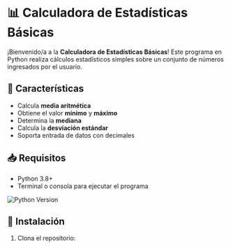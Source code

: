# 📊 Calculadora de Estadísticas Básicas

¡Bienvenido/a a la **Calculadora de Estadísticas Básicas**! Este programa en Python realiza cálculos estadísticos simples sobre un conjunto de números ingresados por el usuario.

## 🚀 Características
- Calcula **media aritmética**
- Obtiene el valor **mínimo** y **máximo**
- Determina la **mediana**
- Calcula la **desviación estándar**
- Soporta entrada de datos con decimales

## 📥 Requisitos
- Python 3.8+
- Terminal o consola para ejecutar el programa

![Python Version](https://img.shields.io/badge/python-3.8%2B-blue)

## 🔧 Instalación
1. Clona el repositorio: